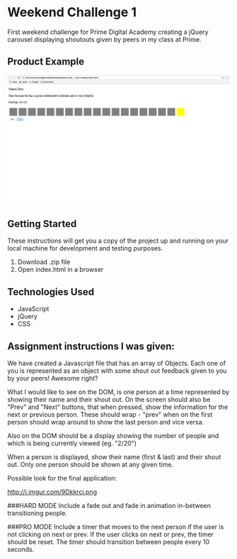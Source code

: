 # Weekend Challenge 1

First weekend challenge for Prime Digital Academy creating a jQuery carousel displaying shoutouts given by peers in my class at Prime.

## Product Example

![carousel](carousel.png)

## Getting Started

These instructions will get you a copy of the project up and running on your local machine for development and testing purposes.

1. Download .zip file
2. Open index.html in a browser

## Technologies Used

- JavaScript
- jQuery
- CSS

## Assignment instructions I was given:

We have created a Javascript file that has an array of Objects. Each one of you is represented as an object with some shout out feedback given to you by your peers! Awesome right?

What I would like to see on the DOM, is one person at a time represented by showing their name and their shout out. On the screen should also be "Prev" and "Next" buttons, that when pressed, show the information for the next or previous person. These should wrap - "prev" when on the first person should wrap around to show the last person and vice versa. 

Also on the DOM should be a display showing the number of people and which is being currently viewed (eg. "2/20")

When a person is displayed, show their name (first & last) and their shout out. Only one person should be shown at any given time. 

Possible look for the final application:

http://i.imgur.com/9Dkkrci.png

###HARD MODE
Include a fade out and fade in animation in-between transitioning people.

###PRO MODE
Include a timer that moves to the next person if the user is not clicking on next or prev. If the user clicks on next or prev, the timer should be reset. The timer should transition between people every 10 seconds. 
